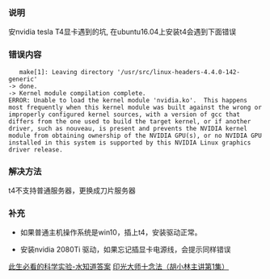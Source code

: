### 说明

安nvidia tesla T4显卡遇到的坑, 在ubuntu16.04上安装t4会遇到下面错误


### 错误内容

```
   make[1]: Leaving directory '/usr/src/linux-headers-4.4.0-142-generic'
-> done.
-> Kernel module compilation complete.
ERROR: Unable to load the kernel module 'nvidia.ko'.  This happens most frequently when this kernel module was built against the wrong or improperly configured kernel sources, with a version of gcc that differs from the one used to build the target kernel, or if another driver, such as nouveau, is present and prevents the NVIDIA kernel module from obtaining ownership of the NVIDIA GPU(s), or no NVIDIA GPU installed in this system is supported by this NVIDIA Linux graphics driver release.
```

### 解决方法

t4不支持普通服务器，更换成刀片服务器

### 补充

* 如果普通主机操作系统是win10，插上t4，安装驱动正常。

* 安装nvidia 2080Ti 驱动，如果忘记插显卡电源线，会提示同样错误


[此生必看的科学实验-水知道答案](http://v.youku.com/v_show/id_XMjgzMzcwNDk4OA)
[印光大师十念法（胡小林主讲第1集）](http://v.youku.com/v_show/id_XMzUwMzc4NzY4NA)
